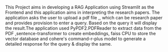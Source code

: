 This Project aims in developing a RAG Application using Streamlit as the Frontend and this application aims in interpreting the research papers.
The application asks the user to upload a pdf file ,, which can be research paper and provides provision to enter a query.
Based on the query it will display the result.The application used PyPDF2.PDFReader to extract data from the PDF ,sentence-transformer to create embeddings, faiss CPU to store the vector database
and cohere's command-r-plus model to generate a detailed response for the query & display the same.
